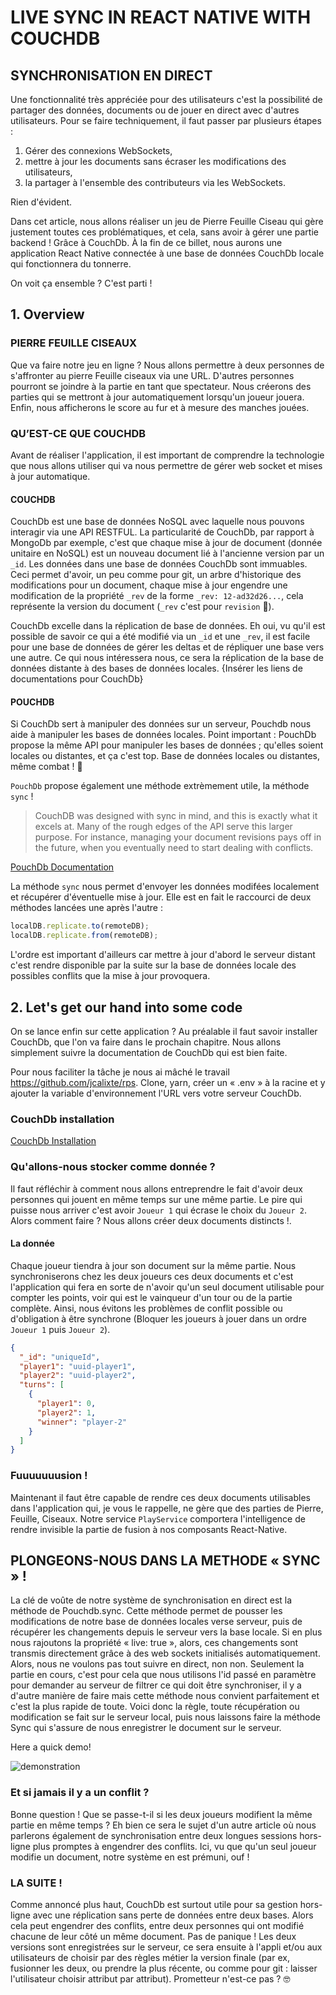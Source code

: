 # LIVE SYNC IN REACT NATIVE WITH COUCHDB

## SYNCHRONISATION EN DIRECT

Une fonctionnalité très appréciée pour des utilisateurs c'est la possibilité de partager des données, documents ou de jouer en direct avec d'autres utilisateurs.
Pour se faire techniquement, il faut passer par plusieurs étapes :

1. Gérer des connexions WebSockets,
2. mettre à jour les documents sans écraser les modifications des utilisateurs,
3. la partager à l'ensemble des contributeurs via les WebSockets.

Rien d'évident.

Dans cet article, nous allons réaliser un jeu de Pierre Feuille Ciseau qui gère justement toutes ces problématiques, et cela, sans avoir à gérer une partie backend ! Grâce à CouchDb. À la fin de ce billet, nous aurons une application React Native connectée à une base de données CouchDb locale qui fonctionnera du tonnerre.

On voit ça ensemble ? C'est parti !

## 1. Overview

### PIERRE FEUILLE CISEAUX

Que va faire notre jeu en ligne ?
Nous allons permettre à deux personnes de s'affronter au pierre Feuille ciseaux via une URL. D'autres personnes pourront se joindre à la partie en tant que spectateur.
Nous créerons des parties qui se mettront à jour automatiquement lorsqu'un joueur jouera. Enfin, nous afficherons le score au fur et à mesure des manches jouées.

### QU’EST-CE QUE COUCHDB

Avant de réaliser l'application, il est important de comprendre la technologie que nous allons utiliser qui va nous permettre de gérer web socket et mises à jour automatique.

#### COUCHDB

CouchDb est une base de données NoSQL avec laquelle nous pouvons interagir via une API RESTFUL. La particularité de CouchDb, par rapport à MongoDb par exemple, c'est que chaque mise à jour de document (donnée unitaire en NoSQL) est un nouveau document lié à l'ancienne version par un `_id`. Les données dans une base de données CouchDb sont immuables. Ceci permet d'avoir, un peu comme pour git, un arbre d'historique des modifications pour un document, chaque mise à jour engendre une modification de la propriété `_rev` de la forme `_rev: 12-ad32d26...`, cela représente la version du document (`_rev` c'est pour `revision` 🤫).

CouchDb excelle dans la réplication de base de données. Eh oui, vu qu'il est possible de savoir ce qui a été modifié via un `_id` et une `_rev`, il est facile pour une base de données de gérer les deltas et de répliquer une base vers une autre. Ce qui nous intéressera nous, ce sera la réplication de la base de données distante à des bases de données locales.
{Insérer les liens de documentations pour CouchDb}

#### POUCHDB

Si CouchDb sert à manipuler des données sur un serveur, Pouchdb nous aide à manipuler les bases de données locales. Point important : PouchDb propose la même API pour manipuler les bases de données ; qu'elles soient locales ou distantes, et ça c'est top. Base de données locales ou distantes, même combat ! 🤺

`PouchDb` propose également une méthode extrèmement utile, la méthode `sync` !

> CouchDB was designed with sync in mind, and this is exactly what it excels at. Many of the rough edges of the API serve this larger purpose. For instance, managing your document revisions pays off in the future, when you eventually need to start dealing with conflicts.

[PouchDb Documentation](https://pouchdb.com/guides/replication.html)

La méthode `sync` nous permet d'envoyer les données modifées localement et récupérer d'éventuelle mise à jour. Elle est en fait le raccourci de deux méthodes lancées une après l'autre :

```js
localDB.replicate.to(remoteDB);
localDB.replicate.from(remoteDB);
```

L'ordre est important d'ailleurs car mettre à jour d'abord le serveur distant c'est rendre disponible par la suite sur la base de données locale des possibles conflits que la mise à jour provoquera.

## 2. Let's get our hand into some code

On se lance enfin sur cette application ? Au préalable il faut savoir installer CouchDb, que l'on va faire dans le prochain chapitre. Nous allons simplement suivre la documentation de CouchDb qui est bien faite.

Pour nous faciliter la tâche je nous ai mâché le travail https://github.com/jcalixte/rps. Clone, yarn, créer un « .env » à la racine et y ajouter la variable d'environnement l'URL vers votre serveur CouchDb.

### CouchDb installation

[CouchDb Installation](./install-couch.md)

### Qu'allons-nous stocker comme donnée ?

Il faut réfléchir à comment nous allons entreprendre le fait d'avoir deux personnes qui jouent en même temps sur une même partie. Le pire qui puisse nous arriver c'est avoir `Joueur 1` qui écrase le choix du `Joueur 2`. Alors comment faire ? Nous allons créer deux documents distincts !.

#### La donnée

Chaque joueur tiendra à jour son document sur la même partie. Nous synchroniserons chez les deux joueurs ces deux documents et c'est l'application qui fera en sorte de n'avoir qu'un seul document utilisable pour compter les points, voir qui est le vainqueur d'un tour ou de la partie complète. Ainsi, nous évitons les problèmes de conflit possible ou d'obligation à être synchrone (Bloquer les joueurs à jouer dans un ordre `Joueur 1` puis `Joueur 2`).

```json
{
  "_id": "uniqueId",
  "player1": "uuid-player1",
  "player2": "uuid-player2",
  "turns": [
    {
      "player1": 0,
      "player2": 1,
      "winner": "player-2"
    }
  ]
}
```

### Fuuuuuuusion !

Maintenant il faut être capable de rendre ces deux documents utilisables dans l'application qui, je vous le rappelle, ne gère que des parties de Pierre, Feuille, Ciseaux. Notre service `PlayService` comportera l'intelligence de rendre invisible la partie de fusion à nos composants React-Native.

## PLONGEONS-NOUS DANS LA METHODE « SYNC » !

La clé de voûte de notre système de synchronisation en direct est la méthode de Pouchdb.sync. Cette méthode permet de pousser les modifications de notre base de données locales verse serveur, puis de récupérer les changements depuis le serveur vers la base locale. Si en plus nous rajoutons la propriété « live: true », alors, ces changements sont transmis directement grâce à des web sockets initialisés automatiquement. Alors, nous ne voulons pas tout suivre en direct, non non. Seulement la partie en cours, c'est pour cela que nous utilisons l'id passé en paramètre pour demander au serveur de filtrer ce qui doit être synchroniser, il y a d'autre manière de faire mais cette méthode nous convient parfaitement et c'est la plus rapide de toute. Voici donc la règle, toute récupération ou modification se fait sur le serveur local, puis nous laissons faire la méthode Sync qui s'assure de nous enregistrer le document sur le serveur.

Here a quick demo!

![demonstration](./assets/demo.gif)

### Et si jamais il y a un conflit ?

Bonne question ! Que se passe-t-il si les deux joueurs modifient la même partie en même temps ? Eh bien ce sera le sujet d'un autre article où nous parlerons également de synchronisation entre deux longues sessions hors-ligne plus promptes à engendrer des conflits.
Ici, vu que qu'un seul joueur modifie un document, notre système en est prémuni, ouf !

### LA SUITE !

Comme annoncé plus haut, CouchDb est surtout utile pour sa gestion hors-ligne avec une réplication sans perte de données entre deux bases. Alors cela peut engendrer des conflits, entre deux personnes qui ont modifié chacune de leur côté un même document. Pas de panique ! Les deux versions sont enregistrées sur le serveur, ce sera ensuite à l'appli et/ou aux utilisateurs de choisir par des règles métier la version finale (par ex, fusionner les deux, ou prendre la plus récente, ou comme pour git : laisser l'utilisateur choisir attribut par attribut). Prometteur n'est-ce pas ? 🤓
